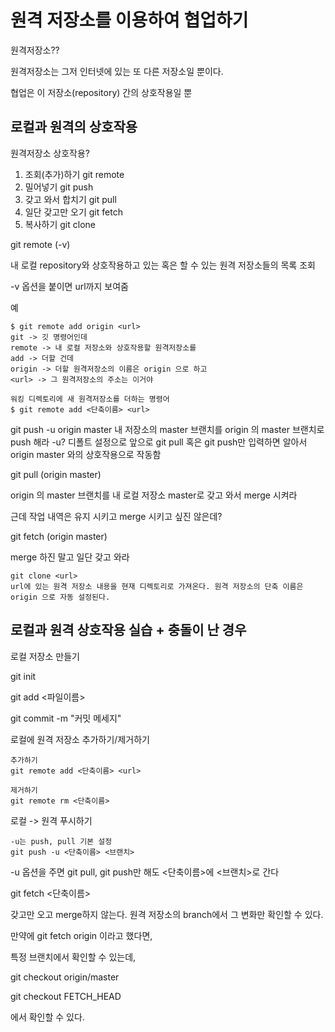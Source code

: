 # 원격 저장소를 이용하여 협업하기

원격저장소??

원격저장소는 그저 인터넷에 있는 또 다른 저장소일 뿐이다. 

협업은 이 저장소(repository) 간의 상호작용일 뿐 

## 로컬과 원격의 상호작용

원격저장소  상호작용?
1. 조회(추가)하기 git remote
2. 밀어넣기 git push
3. 갖고 와서 합치기 git pull
4. 일단 갖고만 오기 git fetch
5. 복사하기 git clone


git remote (-v)

내 로컬 repository와 상호작용하고 있는 혹은 할 수 있는 원격 저장소들의 목록 조회

-v 옵션을 붙이면 url까지 보여줌

예
```
$ git remote add origin <url>
git -> 깃 명령어인데
remote -> 내 로컬 저장소와 상호작용할 원격저장소를
add -> 더할 건데
origin -> 더할 원격저장소의 이름은 origin 으로 하고
<url> -> 그 원격저장소의 주소는 이거야
```

```
워킹 디렉토리에 새 원격저장소를 더하는 명령어
$ git remote add <단축이름> <url>
```

git push -u origin master
내 저장소의 master 브랜치를 origin 의 master 브랜치로 push 해라
-u? 디폴트 설정으로 앞으로 git pull 혹은 git push만 입력하면 알아서 origin master 와의 상호작용으로 작동함



git pull (origin master)

origin 의 master 브랜치를 내 로컬 저장소 master로 갖고 와서 merge 시켜라

근데 작업 내역은 유지 시키고 merge 시키고 싶진 않은데?

git fetch (origin master)

merge 하진 말고 일단 갖고 와라

```
git clone <url>
url에 있는 원격 저장소 내용을 현재 디렉토리로 가져온다. 원격 저장소의 단축 이름은 origin 으로 자동 설정된다.
```

## 로컬과 원격 상호작용 실습 + 충돌이 난 경우

로컬 저장소 만들기

git init

git add <파일이름>

git commit -m "커밋 메세지"

로컬에 원격 저장소 추가하기/제거하기

```
추가하기
git remote add <단축이름> <url>

제거하기
git remote rm <단축이름>
```

로컬 -> 원격 푸시하기
```
-u는 push, pull 기본 설정
git push -u <단축이름> <브랜치>
```

-u 옵션을 주면 git pull, git push만 해도 <단축이름>에 <브랜치>로 간다

git fetch <단축이름>

갖고만 오고 merge하지 않는다. 원격 저장소의 branch에서 그 변화만 확인할 수 있다.

만약에 git fetch origin 이라고 했다면,

특정 브랜치에서 확인할 수 있는데,

git checkout origin/master

git checkout FETCH_HEAD

에서 확인할 수 있다.
